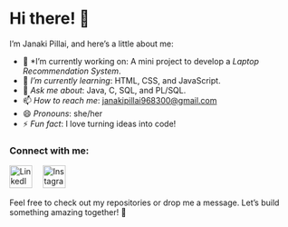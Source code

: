# Hi there! 👋  

I’m Janaki Pillai, and here’s a little about me:  

- 🔭 *I’m currently working on: A mini project to develop a *Laptop Recommendation System*.  
- 🌱 *I’m currently learning*: HTML, CSS, and JavaScript.  
- 💬 *Ask me about*: Java, C, SQL, and PL/SQL.  
- 📫 *How to reach me*: janakipillai968300@gmail.com  
- 😄 *Pronouns*: she/her  
- ⚡ *Fun fact*: I love turning ideas into code!  

### Connect with me:  

<a href="https://www.linkedin.com/in/janaki-pillai-6b0b2531a" target="_blank" style="text-decoration: none; margin-right: 15px;">
    <img src="https://upload.wikimedia.org/wikipedia/commons/c/ca/LinkedIn_logo_initials.png" alt="LinkedIn" width="40" height="40">
</a>

<a href="https://www.instagram.com/elusive_spirit_00/profilecard/?igsh=MXNqa3BjODV2eXF6dw==" target="_blank" style="text-decoration: none;">
    <img src="https://upload.wikimedia.org/wikipedia/commons/a/a5/Instagram_icon.png" alt="Instagram" width="40" height="40">
</a>

Feel free to check out my repositories or drop me a message. Let’s build something amazing together! 🚀
